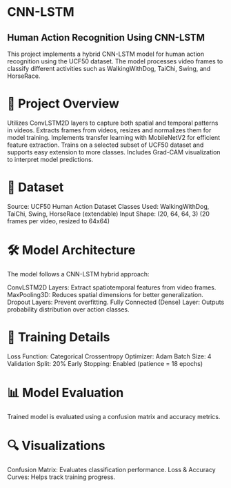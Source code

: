 # CNN-LSTM
## Human Action Recognition Using CNN-LSTM
This project implements a hybrid CNN-LSTM model for human action recognition using the UCF50 dataset. The model processes video frames to classify different activities such as WalkingWithDog, TaiChi, Swing, and HorseRace.

# 📌 Project Overview
Utilizes ConvLSTM2D layers to capture both spatial and temporal patterns in videos.
Extracts frames from videos, resizes and normalizes them for model training.
Implements transfer learning with MobileNetV2 for efficient feature extraction.
Trains on a selected subset of UCF50 dataset and supports easy extension to more classes.
Includes Grad-CAM visualization to interpret model predictions.
# 📂 Dataset
Source: UCF50 Human Action Dataset
Classes Used: WalkingWithDog, TaiChi, Swing, HorseRace (extendable)
Input Shape: (20, 64, 64, 3) (20 frames per video, resized to 64x64)
# 🛠 Model Architecture
The model follows a CNN-LSTM hybrid approach:

ConvLSTM2D Layers: Extract spatiotemporal features from video frames.
MaxPooling3D: Reduces spatial dimensions for better generalization.
Dropout Layers: Prevent overfitting.
Fully Connected (Dense) Layer: Outputs probability distribution over action classes.

# 📝 Training Details
Loss Function: Categorical Crossentropy
Optimizer: Adam
Batch Size: 4
Validation Split: 20%
Early Stopping: Enabled (patience = 18 epochs)
# 📊 Model Evaluation
Trained model is evaluated using a confusion matrix and accuracy metrics.

# 🔍 Visualizations
Confusion Matrix: Evaluates classification performance.
Loss & Accuracy Curves: Helps track training progress.

